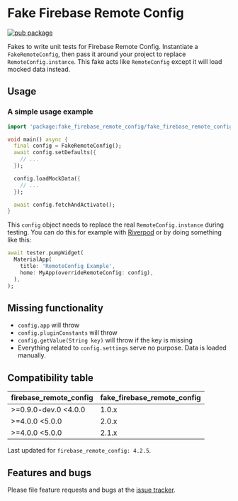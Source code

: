 # Fake Firebase Remote Config

[![pub package](https://img.shields.io/pub/v/fake_firebase_remote_config.svg)](https://pub.dartlang.org/packages/fake_firebase_remote_config)

Fakes to write unit tests for Firebase Remote Config. Instantiate a `FakeRemoteConfig`, then pass it around your project to replace `RemoteConfig.instance`. This fake acts like `RemoteConfig` except it will load mocked data instead.

## Usage

### A simple usage example

```dart
import 'package:fake_firebase_remote_config/fake_firebase_remote_config.dart';

void main() async {
  final config = FakeRemoteConfig();
  await config.setDefaults({
    // ...
  });

  config.loadMockData({
    // ...
  });

  await config.fetchAndActivate();
}
```

This `config` object needs to replace the real `RemoteConfig.instance` during testing. You can do this for example with [Riverpod](https://pub.dev/packages/riverpod) or by doing something like this:

```dart
await tester.pumpWidget(
  MaterialApp(
    title: 'RemoteConfig Example',
    home: MyApp(overrideRemoteConfig: config),
  ),
);
```

## Missing functionality

- `config.app` will throw
- `config.pluginConstants` will throw
- `config.getValue(String key)` will throw if the key is missing
- Everything related to `config.settings` serve no purpose. Data is loaded manually.

## Compatibility table

| firebase_remote_config | fake_firebase_remote_config |
| ---------------------- | --------------------------- |
| >=0.9.0-dev.0 <4.0.0   | 1.0.x                       |
| >=4.0.0 <5.0.0         | 2.0.x                       |
| >=4.0.0 <5.0.0         | 2.1.x                       |

Last updated for `firebase_remote_config: 4.2.5`.

## Features and bugs

Please file feature requests and bugs at the [issue tracker](https://github.com/CiriousJoker/fake_firebase_remote_config/issues).
